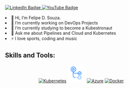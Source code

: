 <div id="badges">
  <a href="https://www.linkedin.com/in/felipe-d-souza-171345265">
    <img src="https://img.shields.io/badge/LinkedIn-blue?style=for-the-badge&logo=linkedin&logoColor=white" alt="LinkedIn Badge"/>
  </a>
  <a href="https://www.youtube.com/channel/UCoBtLeFHDpG6YTkAhQ974gA">
    <img src="https://img.shields.io/badge/YouTube-red?style=for-the-badge&logo=youtube&logoColor=white" alt="YouTube Badge"/>
  </a>
</div>
</br>
<li>👋 Hi, I’m Felipe D. Souza.</li>
<li>🔭 I’m currently working on DevOps Projects</li>
<li>🌱 I’m currently studying to become a Kubestronaut</li>
<li>💬 Ask me about Pipelines and Cloud and Kubernetes</li>
<li>⚡ I love sports, coding and music</li>

## Skills and Tools: <div>
<p align="center">
  <a href="https://kubernetes.io/" target="_blank" rel="noreferrer"> <img src="https://upload.wikimedia.org/wikipedia/commons/3/39/Kubernetes_logo_without_workmark.svg" title="Kubernetes" alt="Kubernetes" width="60" height="60"/></a>
  <a href="https://github.com/features/actions" target="_blank" rel="noreferrer"> <img src="https://raw.githubusercontent.com/github/explore/2c7e603b797535e5ad8b4beb575ab3b7354666e1/topics/actions/actions.png" title="GitHub Actions" alt="GitHub Actions" width="60" height="60"/></a>
  <a href="https://azure.microsoft.com/" target="_blank" rel="noreferrer"> <img src="https://encrypted-tbn0.gstatic.com/images?q=tbn:ANd9GcSLDJHCPEwjND1n8zRkZij43mASb-r5NFAh5A&s" title="Azure" alt="Azure" width="60" height="60"/></a> 
  <a href="https://www.docker.com/" target="_blank" rel="noreferrer"> <img src="https://encrypted-tbn0.gstatic.com/images?q=tbn:ANd9GcTqea62MI9LsCBEPZ4WCRjBO7eKY08zYXacGg&s" title="Docker" alt="Docker" width="60" height="60"/></a>
</p>
